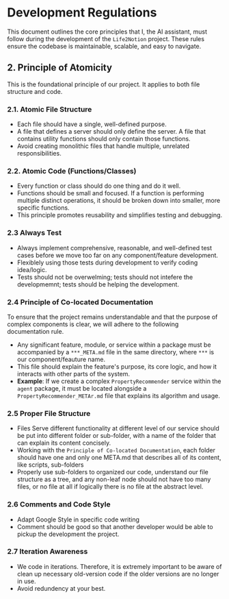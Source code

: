 # Development Regulations
This document outlines the core principles that I, the AI assistant, must follow during the development of the `Life2Notion` project. These rules ensure the codebase is maintainable, scalable, and easy to navigate.

## 2. Principle of Atomicity
This is the foundational principle of our project. It applies to both file structure and code.

### 2.1. Atomic File Structure
- Each file should have a single, well-defined purpose.
- A file that defines a server should only define the server. A file that contains utility functions should only contain those functions.
- Avoid creating monolithic files that handle multiple, unrelated responsibilities.

### 2.2. Atomic Code (Functions/Classes)
- Every function or class should do one thing and do it well.
- Functions should be small and focused. If a function is performing multiple distinct operations, it should be broken down into smaller, more specific functions.
- This principle promotes reusability and simplifies testing and debugging.

### 2.3 Always Test
- Always implement comprehensive, reasonable, and well-defined test cases before we move too far on any component/feature development.
- Flexiblely using those tests during development to verify coding idea/logic.
- Tests should not be overwelming; tests should not intefere the developmemnt; tests should be helping the development.

### 2.4 Principle of Co-located Documentation
To ensure that the project remains understandable and that the purpose of complex components is clear, we will adhere to the following documentation rule.
- Any significant feature, module, or service within a package must be accompanied by a `***_META.md` file in the same directory, where `***` is our component/feauture name.
- This file should explain the feature's purpose, its core logic, and how it interacts with other parts of the system.
- **Example**: If we create a complex `PropertyRecommender` service within the `agent` package, it must be located alongside a `PropertyRecommender_METAr.md` file that explains its algorithm and usage.

### 2.5 Proper File Structure
- Files Serve different functionality at different level of our service should be put into different folder or sub-folder, with a name of the folder that can explain its content concisely.
- Working with the `Principle of Co-located Documentation`, each folder should have one and only one META.md that describes all of its content, like scripts, sub-folders
- Properly use sub-folders to organized our code, understand our file structure as a tree, and any non-leaf node should not have too many files, or no file at all if logically there is no file at the abstract level.

### 2.6 Comments and Code Style
- Adapt Google Style in specific code writing
- Comment should be good so that another developer would be able to pickup the development the project.

### 2.7 Iteration Awareness
- We code in iterations. Therefore, it is extremely important to be aware of clean up necessary old-version code if the older versions are no longer in use.
- Avoid redundency at your best.